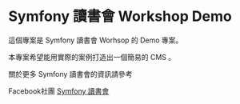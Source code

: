 Symfony 讀書會 Workshop Demo
========================

這個專案是 Symfony 讀書會 Worhsop 的 Demo 專案。

本專案希望能用實際的案例打造出一個簡易的 CMS 。

關於更多 Symfony 讀書會的資訊請參考

Facebook社團 [Symfony 讀書會][0]


[0]:    https://www.facebook.com/groups/332091706917396/


